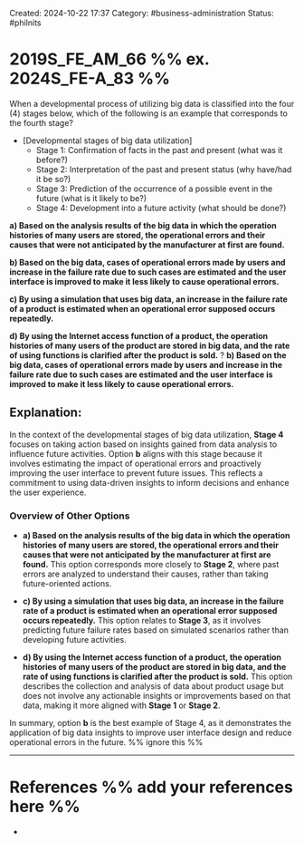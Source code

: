 Created: 2024-10-22 17:37
Category: #business-administration
Status: #philnits



# 2019S_FE_AM_66 %% ex. 2024S_FE-A_83 %%

When a developmental process of utilizing big data is classified into the four (4) stages below, which of the following is an example that corresponds to the fourth stage?

- [Developmental stages of big data utilization]
	- Stage 1: Confirmation of facts in the past and present (what was it before?)
	- Stage 2: Interpretation of the past and present status (why have/had it be so?)
	- Stage 3: Prediction of the occurrence of a possible event in the future (what is it likely to be?)
	- Stage 4: Development into a future activity (what should be done?)

**a) Based on the analysis results of the big data in which the operation histories of many users are stored, the operational errors and their causes that were not anticipated by the manufacturer at first are found.**

**b) Based on the big data, cases of operational errors made by users and increase in the failure rate due to such cases are estimated and the user interface is improved to make it less likely to cause operational errors.**

**c) By using a simulation that uses big data, an increase in the failure rate of a product is estimated when an operational error supposed occurs repeatedly.**

**d) By using the Internet access function of a product, the operation histories of many users of the product are stored in big data, and the rate of using functions is clarified after the product is sold.**
?
**b) Based on the big data, cases of operational errors made by users and increase in the failure rate due to such cases are estimated and the user interface is improved to make it less likely to cause operational errors.**
## **Explanation:**

In the context of the developmental stages of big data utilization, **Stage 4** focuses on taking action based on insights gained from data analysis to influence future activities. Option **b** aligns with this stage because it involves estimating the impact of operational errors and proactively improving the user interface to prevent future issues. This reflects a commitment to using data-driven insights to inform decisions and enhance the user experience.

### Overview of Other Options

- **a) Based on the analysis results of the big data in which the operation histories of many users are stored, the operational errors and their causes that were not anticipated by the manufacturer at first are found.**
    This option corresponds more closely to **Stage 2**, where past errors are analyzed to understand their causes, rather than taking future-oriented actions.

- **c) By using a simulation that uses big data, an increase in the failure rate of a product is estimated when an operational error supposed occurs repeatedly.**
    This option relates to **Stage 3**, as it involves predicting future failure rates based on simulated scenarios rather than developing future activities.

- **d) By using the Internet access function of a product, the operation histories of many users of the product are stored in big data, and the rate of using functions is clarified after the product is sold.**
    This option describes the collection and analysis of data about product usage but does not involve any actionable insights or improvements based on that data, making it more aligned with **Stage 1** or **Stage 2**.


In summary, option **b** is the best example of Stage 4, as it demonstrates the application of big data insights to improve user interface design and reduce operational errors in the future.
%% ignore this %%
<!--SR:!2025-04-12,1,230-->
---









# References %% add your references here %%
- 